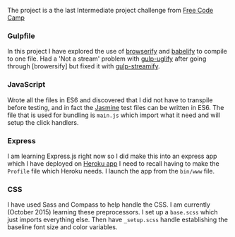 The project is a the last Intermediate project challenge from [Free Code Camp](http://freecodecamp.com) 

### Gulpfile
In this project I have explored the use of [browserify](https://www.npmjs.com/package/browserify) and [babelify](https://www.npmjs.com/search?q=babelify) to compile to one file. Had a 'Not a stream' problem with [gulp-uglify](https://www.npmjs.com/package/gulp-uglify) after going through [browersify] but fixed it with [gulp-streamify](https://www.npmjs.com/package/gulp-streamify). 

### JavaScript
Wrote all the files in ES6 and discovered that I did not have to transpile before testing, and in fact the [Jasmine](http://jasmine.github.io/) test files can be written in ES6.
The file that is used for bundling is `main.js` which import what it need and will setup the click handlers.

### Express
I am learning Express.js right now so I did make this into an express app which I have deployed on [Heroku app](https://damp-shore-6239.herokuapp.com/)
I need to recall having to make the `Profile` file which Heroku needs. I launch the app from the `bin/www` file.

### CSS 
I have used Sass and Compass to help handle the CSS. I am currently (October 2015) learning these preprocessors. I set up a `base.scss` which just imports everything else. Then have `_setup.scss` handle establishing the baseline font size and color variables.